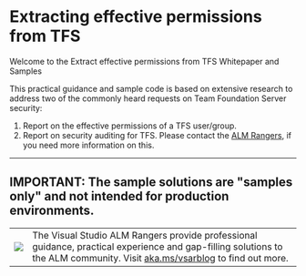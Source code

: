 # Extracting effective permissions from TFS
Welcome to the Extract effective permissions from TFS Whitepaper and Samples

This practical guidance and sample code is based on extensive research to address two of the commonly heard requests on Team Foundation Server security:

1.  Report on the effective permissions of a TFS user/group.
2.  Report on security auditing for TFS. Please contact the [ALM Rangers](http://aka.ms/vsarIndex), if you need more information on this.

---
IMPORTANT: The sample solutions are "samples only" and not intended for production environments.
 ---
<table>
  <tr>
    <td>
      <img src="https://github.com/ALM-Rangers/Extracting-effective-permissions-from-TFS/blob/master/Doc/media/VSALMLogo.png"></img>
    </td>
    <td>
      The Visual Studio ALM Rangers provide professional guidance, practical experience and gap-filling solutions to the ALM community. Visit <a href="http://aka.ms/vsarblog">aka.ms/vsarblog</a> to find out more.
    </td>
  </tr>
</table>
